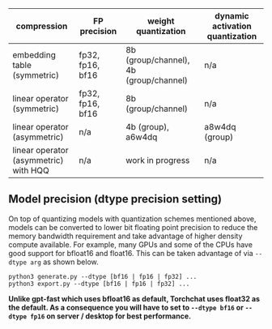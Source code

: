 | compression | FP precision |  weight quantization | dynamic activation quantization |
|--|--|--|--|
embedding table (symmetric) | fp32, fp16, bf16 | 8b (group/channel), 4b (group/channel) | n/a |
linear operator (symmetric) | fp32, fp16, bf16 | 8b (group/channel) | n/a |
linear operator (asymmetric) | n/a | 4b (group), a6w4dq | a8w4dq (group) |
linear operator (asymmetric) with HQQ | n/a |  work in progress | n/a |

## Model precision (dtype precision setting)
On top of quantizing models with quantization schemes mentioned above, models can be converted to lower bit floating point precision to reduce the memory bandwidth requirement and take advantage of higher density compute available. For example, many GPUs and some of the CPUs have good support for bfloat16 and float16. This can be taken advantage of via `--dtype arg` as shown below.

```
python3 generate.py --dtype [bf16 | fp16 | fp32] ...
python3 export.py --dtype [bf16 | fp16 | fp32] ...
```

**Unlike gpt-fast which uses bfloat16 as default, Torchchat uses
  float32 as the default. As a consequence you will have to set to
  `--dtype bf16` or `--dtype fp16` on server / desktop for best
  performance.**

